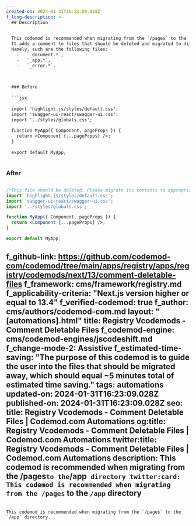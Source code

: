 ```yaml
---
created-on: 2024-01-31T16:23:09.028Z
f_long-description: >-
  ## Description
  

  This codemod is recommended when migrating from the `/pages` to the `/app` directory.
  It adds a comment to files that should be deleted and migrated to different files during the migration process.
  Namely, such are the following files:
    -   `_document.*`,
    -   `_app.*`,
    -   `_error.*`.
  

  
  ### Before
  
  ```jsx
  
  import 'highlight.js/styles/default.css';
  import 'swagger-ui-react/swagger-ui.css';
  import '../styles/globals.css';
  
  function MyApp({ Component, pageProps }) {
  	return <Component {...pageProps} />;
  }
  
  export default MyApp;
  
  ```
  
  ### After
  
  ```jsx
  
  /*This file should be deleted. Please migrate its contents to appropriate files*/
  import 'highlight.js/styles/default.css';
  import 'swagger-ui-react/swagger-ui.css';
  import '../styles/globals.css';
  
  function MyApp({ Component, pageProps }) {
  	return <Component {...pageProps} />;
  }
  
  export default MyApp;
  
  ```
f_github-link: https://github.com/codemod-com/codemod/tree/main/apps/registry/apps/registry/codemods/next/13/comment-deletable-files
f_framework: cms/framework/registry.md
f_applicability-criteria: "Next.js version higher or equal to 13.4"
f_verified-codemod: true
f_author: cms/authors/codemod-com.md
layout: "[automations].html"
title: Registry Vcodemods - Comment Deletable Files
f_codemod-engine: cms/codemod-engines/jscodeshift.md
f_change-mode-2: Assistive
f_estimated-time-saving: "The purpose of this codemod is to guide the user into the files that should be migrated away, which should equal ~5 minutes total of estimated time saving."
tags: automations
updated-on: 2024-01-31T16:23:09.028Z
published-on: 2024-01-31T16:23:09.028Z
seo:
  title: Registry Vcodemods - Comment Deletable Files | Codemod.com Automations
  og:title: Registry Vcodemods - Comment Deletable Files | Codemod.com Automations
  twitter:title: Registry Vcodemods - Comment Deletable Files | Codemod.com Automations
  description: This codemod is recommended when migrating from the /pages` to the `/app` directory
  twitter:card: This codemod is recommended when migrating from the /pages` to the `/app` directory
---
```

This codemod is recommended when migrating from the `/pages` to the `/app` directory.
